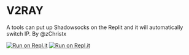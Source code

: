 # V2RAY
A tools can put up Shadowsocks on the Replit and it will automatically switch IP.
By @zChristx

[![Run on Repl.it](https://repl.it/badge/github/zChristx/V2RAY)](https://repl.it/github/zChristx/V2RAY)
[![Run on Repl.it](https://repl.it/badge/github/zChristx/V2RAY)](https://replit.com/@zChristx/V2RAY)
